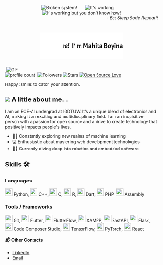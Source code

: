 <div align="center">
  <img src="https://raw.githubusercontent.com/Tarikul-Islam-Anik/Animated-Fluent-Emojis/master/Emojis/Smilies/Face%20with%20Spiral%20Eyes.png" width="10%" alt="Broken system!"/>
  &nbsp;&nbsp;&nbsp;&nbsp;&nbsp;
  <img src="https://raw.githubusercontent.com/Tarikul-Islam-Anik/Animated-Fluent-Emojis/master/Emojis/Smilies/Relieved%20Face.png" width="10%" alt="It's working!"/>
  &nbsp;&nbsp;&nbsp;&nbsp;&nbsp;
  <img src="https://raw.githubusercontent.com/Tarikul-Islam-Anik/Animated-Fluent-Emojis/master/Emojis/Smilies/Astonished%20Face.png" width="10%" alt="It's working but you don't know how!"/>


<div align="right">
  <i> - Eat Sleep Sode Repeat!!</i>
</div>
<h1> 
  <img src="https://github.com/mahita2104/mahita2104/blob/main/name.gif" 👋/> 
</h1>
</div>
<img align="right" alt="GIF" src="https://github.com/SP-XD/SP-XD/blob/main/images/dev-working_rounded.gif?raw=true" width="500"/>

![profile count](https://komarev.com/ghpvc/?username=mahita2104&color=red)&nbsp;
![Followers](https://img.shields.io/github/followers/mahita2104?style=social)
![Stars](https://img.shields.io/github/stars/mahita2104?style=social)
[![Open Source Love](https://badges.frapsoft.com/os/v1/open-source.svg?v=102)](https://github.com/ellerbrock/open-source-badge/)
</div>
Happy :smile: to catch your attention.

## <img src="https://media.giphy.com/media/VgCDAzcKvsR6OM0uWg/giphy.gif" width="50"> A little  about me...  
I am an ECE-AI undergrad at IGDTUW. It’s a unique blend of electronics and AI, making it an exciting and multidisciplinary field. I am an inquisitive person with a passion for open source and a drive to create technology that positively impacts people's lives.

- 🤖🧠 Constantly exploring new realms of machine learning
- 💻 Enthusiastic about mastering web development technologies
- 🤖🔧 Currently diving deep into robotics and embedded software
## Skills 🛠️

### Languages
<img src="https://img.icons8.com/color/48/000000/python.png" width="24" height="24"> Python, 
<img src="https://img.icons8.com/color/48/000000/c-plus-plus-logo.png" width="24" height="24"> C++,
<img src="https://img.icons8.com/color/48/000000/c-programming.png" width="24" height="24"> C,
<img src="https://img.icons8.com/color/48/000000/r.png" width="24" height="24"> R,
<img src="https://img.icons8.com/color/48/000000/dart.png" width="24" height="24"> Dart,
<img src="https://img.icons8.com/color/48/000000/php.png" width="24" height="24"> PHP,
<img src="https://img.icons8.com/color/48/000000/assembly.png" width="24" height="24"> Assembly

### Tools / Frameworks
<img src="https://img.icons8.com/color/48/000000/git.png" width="24" height="24"> Git,
<img src="https://img.icons8.com/color/48/000000/flutter.png" width="24" height="24"> Flutter,
<img src="https://img.icons8.com/color/48/000000/flutter.png" width="24" height="24"> FlutterFlow,
<img src="https://cdn2.iconfinder.com/data/icons/pack1-baco-flurry-icons-style/512/XAMPP.png" width="24" height="24"> XAMPP,
<img src="https://img.icons8.com/dusk/48/000000/api-settings.png" width="24" height="24"> FastAPI,
<img src="https://img.icons8.com/ios-filled/50/000000/flask.png" width="24" height="24"> Flask,
<img src="https://img.icons8.com/color/48/000000/visual-studio-code-2019.png" width="24" height="24"> Code Composer Studio,
<img src="https://img.icons8.com/color/48/000000/tensorflow.png" width="24" height="24"> TensorFlow,
<img src="https://img.icons8.com/color/48/000000/pytorch.png" width="24" height="24"> PyTorch,
<img src="https://img.icons8.com/color/48/000000/react-native.png" width="24" height="24"> React



#### 📬 Other Contacts
- [LinkedIn](https://www.linkedin.com/in/ashita-boyina-b99ba9153/)
- [Email](cOde.A4sh@gmail.com)
